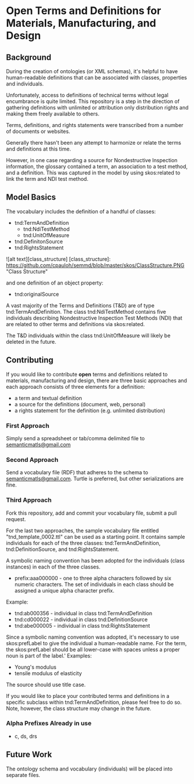 # Open Terms and Definitions for Materials, Manufacturing, and Design
## Background
During the creation of ontologies (or XML schemas), it's helpful to have human-readable definitions that can be associated with classes, properties and individuals.

Unfortunately, access to definitions of technical terms without legal encumbrance is quite limited.  This repository is a step in the direction of gathering definitions with unlimited or attribution only distribution rights and making them freely available to others.

Terms, definitions, and rights statements were transcribed from a number of documents or websites.

Generally there hasn't been any attempt to harmonize or relate the terms and definitions at this time.

However, in one case regarding a source for Nondestructive Inspection information, the glossary contained a term, an association to a test method, and a definition.  This was captured in the model by using skos:related to link the term and NDI test method.

## Model Basics
The vocabulary includes the definition of a handful of classes:
* tnd:TermAndDefinition
  * tnd:NdiTestMethod
  * tnd:UnitOfMeasure
* tnd:DefinitonSource
* tnd:RightsStatement

![alt text][class_structure]
[class_structure]: https://github.com/cpauloh/semmd/blob/master/skos/ClassStructure.PNG "Class Structure"

and one definition of an object property:
* tnd:originalSource

A vast majority of the Terms and Definitions (T&D) are of type tnd:TermAndDefinition.  The class tnd:NdiTestMethod contains five individuals describing Nondestructive Inspection Test Methods (NDI) that are related to other terms and definitions via skos:related.

The T&D individuals within the class tnd:UnitOfMeasure will likely be deleted in the future.

## Contributing
If you would like to contribute **open** terms and definitions related to materials, manufacturing and design, there are three basic approaches and each approach consists of three elements for a definition:
* a term and textual definition
* a source for the definitions (document, web, personal)
* a rights statement for the definition (e.g. unlimited distribution)

### First Approach
Simply send a spreadsheet or tab/comma delimited file to semanticmatls@gmail.com
### Second Approach
Send a vocabulary file (RDF) that adheres to the schema to semanticmatls@gmail.com.  Turtle is preferred, but other serializations are fine.
### Third Approach
Fork this repository, add and commit your vocabulary file, submit a pull request.

For the last two approaches, the sample vocabulary file entitled "tnd_template_0002.ttl" can be used as a starting point. It contains sample individuals for each of the three classes:  tnd:TermAndDefinition, tnd:DefinitionSource, and tnd:RightsStatement.

A symbolic naming convention has been adopted for the individuals (class instances) in each of the three classes.

* prefix:aaa000000 - one to three alpha characters followed by six numeric characters.  The set of individuals in each class should be assigned a unique alpha character prefix.

Example:
* tnd:ab000356 - individual in class tnd:TermAndDefinition
* tnd:cd000022 - individual in class tnd:DefinitionSource
* tnd:abe000005 - individual in class tnd:RightsStatement

Since a symbolic naming convention was adopted, it's necessary to use skos:prefLabel to give the individual a human-readable name.  For the term, the skos:prefLabel should be all lower-case with spaces unless a proper noun is part of the label.'
Examples:
* Young's modulus
* tensile modulus of elasticity

The source should use title case.

If you would like to place your contributed terms and definitions in a specific subclass within tnd:TermAndDefinition, please feel free to do so.  Note, however, the class structure may change in the future.

### Alpha Prefixes Already in use
* c, ds, drs

## Future Work
The ontology schema and vocabulary (individuals) will be placed into separate files.
